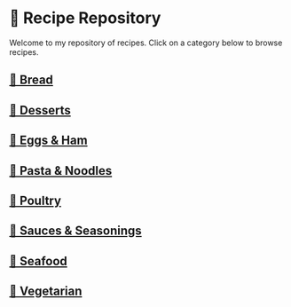 # &#129368; Recipe Repository
Welcome to my repository of recipes. Click on a category below to browse recipes.
## [&#127838; Bread](bread)
## [&#129383; Desserts](desserts)
## [&#127859; Eggs &amp; Ham](eggs-ham)
## [&#127837; Pasta &amp; Noodles](pasta-noodles)
## [&#128020; Poultry](poultry)
## [&#129474; Sauces &amp; Seasonings](sauces-seasonings)
## [&#129424; Seafood](seafood)
## [&#127813; Vegetarian](vegetarian)
